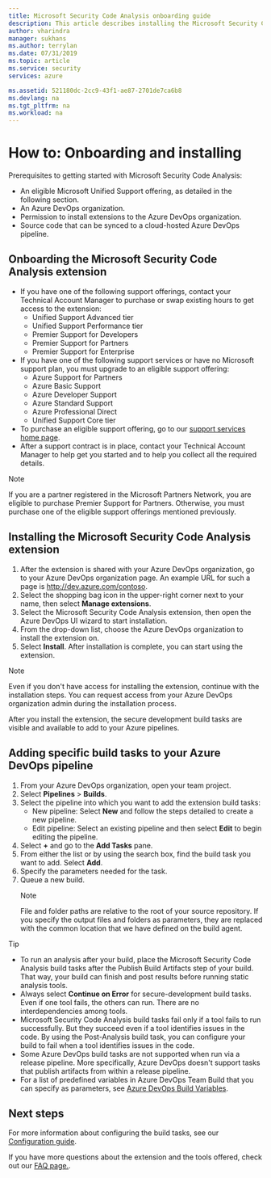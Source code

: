 ```yaml
---
title: Microsoft Security Code Analysis onboarding guide
description: This article describes installing the Microsoft Security Code Analysis extension
author: vharindra
manager: sukhans
ms.author: terrylan
ms.date: 07/31/2019
ms.topic: article
ms.service: security
services: azure

ms.assetid: 521180dc-2cc9-43f1-ae87-2701de7ca6b8
ms.devlang: na
ms.tgt_pltfrm: na
ms.workload: na
---
```


# How to: Onboarding and installing

Prerequisites to getting started with Microsoft Security Code Analysis:

- An eligible Microsoft Unified Support offering, as detailed in the following section.
- An Azure DevOps organization.
- Permission to install extensions to the Azure DevOps organization.
- Source code that can be synced to a cloud-hosted Azure DevOps pipeline.

## Onboarding the Microsoft Security Code Analysis extension

- If you have one of the following support offerings, contact your Technical Account Manager to purchase or swap existing hours to get access to the extension:
   - Unified Support Advanced tier
   - Unified Support Performance tier
   - Premier Support for Developers
   - Premier Support for Partners
   - Premier Support for Enterprise
- If you have one of the following support services or have no Microsoft support plan, you must upgrade to an eligible support offering:
   - Azure Support for Partners
   - Azure Basic Support
   - Azure Developer Support
   - Azure Standard Support
   - Azure Professional Direct
   - Unified Support Core tier
- To purchase an eligible support offering, go to our [support services home page](https://www.microsoft.com/enterprise/services/support).
- After a support contract is in place, contact your Technical Account Manager to help get you started and to help you collect all the required details.

>[!NOTE]
> If you are a partner registered in the Microsoft Partners Network, you are eligible to purchase Premier Support for Partners. Otherwise, you must purchase one of the eligible support offerings mentioned previously.

## Installing the Microsoft Security Code Analysis extension

1. After the extension is shared with your Azure DevOps organization, go to your Azure DevOps organization page. An example URL for such a page is http://dev.azure.com/contoso.
1. Select the shopping bag icon in the upper-right corner next to your name, then select **Manage extensions**.
1. Select the Microsoft Security Code Analysis extension, then open the Azure DevOps UI wizard to start installation.
1. From the drop-down list, choose the Azure DevOps organization to install the extension on.
1. Select **Install**. After installation is complete, you can start using the extension.

>[!NOTE]
> Even if you don't have access for installing the extension, continue with the installation steps. You can request access from your Azure DevOps organization admin during the installation process.

After you install the extension, the secure development build tasks are visible and available to add to your Azure pipelines.

## Adding specific build tasks to your Azure DevOps pipeline

1. From your Azure DevOps organization, open your team project.
1. Select **Pipelines** > **Builds**.
1. Select the pipeline into which you want to add the extension build tasks:
   - New pipeline: Select **New** and follow the steps detailed to create a new pipeline.
   - Edit pipeline: Select an existing pipeline and then select **Edit** to begin editing the pipeline.
1. Select **+** and go to the **Add Tasks** pane.
1. From either the list or by using the search box, find the build task you want to add. Select **Add**.
1. Specify the parameters needed for the task.
1. Queue a new build.
   >[!NOTE]
   >File and folder paths are relative to the root of your source repository. If you specify the output files and folders as parameters, they are replaced with the common location that we have defined on the build agent.

> [!TIP]
>
> - To run an analysis after your build, place the Microsoft Security Code Analysis build tasks after the Publish Build Artifacts step of your build. That way, your build can finish and post results before running static analysis tools.
> - Always select **Continue on Error** for secure-development build tasks. Even if one tool fails, the others can run. There are no interdependencies among tools.
> - Microsoft Security Code Analysis build tasks fail only if a tool fails to run successfully. But they succeed even if a tool identifies issues in the code. By using the Post-Analysis build task, you can configure your build to fail when a tool identifies issues in the code.
> - Some Azure DevOps build tasks are not supported when run via a release pipeline. More specifically, Azure DevOps doesn't support tasks that publish artifacts from within a release pipeline.
> - For a list of predefined variables in Azure DevOps Team Build that you can specify as parameters, see [Azure DevOps Build Variables](https://docs.microsoft.com/azure/devops/pipelines/build/variables?tabs=batch&view=vsts).

## Next steps

For more information about configuring the build tasks, see our [Configuration guide](security-code-analysis-customize.md).

If you have more questions about the extension and the tools offered, check out our [FAQ page.](security-code-analysis-faq.md).
